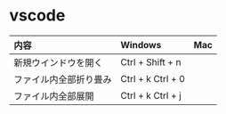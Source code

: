 # vscode

| 内容                   | Windows           | Mac  |
| :--------------------- | :---------------- | :--- |
| 新規ウインドウを開く   | Ctrl + Shift + n  |
| ファイル内全部折り畳み | Ctrl + k Ctrl + 0 |
| ファイル内全部展開     | Ctrl + k Ctrl + j |
